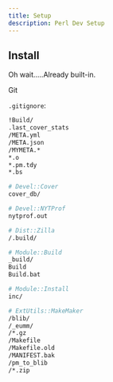 ```yaml
---
title: Setup
description: Perl Dev Setup
---
```


## Install

Oh wait.....Already built-in.

Git

`.gitignore`:

```bash
!Build/
.last_cover_stats
/META.yml
/META.json
/MYMETA.*
*.o
*.pm.tdy
*.bs

# Devel::Cover
cover_db/

# Devel::NYTProf
nytprof.out

# Dist::Zilla
/.build/

# Module::Build
_build/
Build
Build.bat

# Module::Install
inc/

# ExtUtils::MakeMaker
/blib/
/_eumm/
/*.gz
/Makefile
/Makefile.old
/MANIFEST.bak
/pm_to_blib
/*.zip
```



